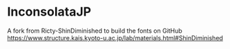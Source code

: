 InconsolataJP
=========

A fork from Ricty-ShinDiminished to build the fonts on GitHub
https://www.structure.kais.kyoto-u.ac.jp/lab/materials.html#ShinDiminished
